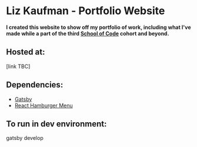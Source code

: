 # Liz Kaufman - Portfolio Website

**I created this website to show off my portfolio of work, including what I've made while a part of the third [School of Code](https://www.schoolofcode.co.uk/) cohort and beyond.**

## Hosted at:

[link TBC]

## Dependencies:

- [Gatsby](https://www.gatsbyjs.org/)
- [React Hamburger Menu](https://www.npmjs.com/package/react-hamburger-menu) 

## To run in dev environment:

gatsby develop
